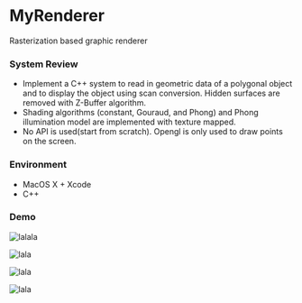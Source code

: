 # MyRenderer
Rasterization based graphic renderer

### System Review
- Implement a C++ system to read in geometric data of a polygonal object and to display the object using scan conversion. Hidden surfaces are removed with Z-Buffer algorithm.
- Shading algorithms (constant, Gouraud, and Phong) and Phong illumination model are implemented with texture mapped.
- No API is used(start from scratch). Opengl is only used to draw points on the screen.

### Environment
- MacOS X + Xcode
- C++

### Demo
![lalala](https://github.com/BryceZhang95/MyRenderer/blob/master/lab1.gif)

![lala](https://github.com/BryceZhang95/MyRenderer/blob/master/lab2video.gif)

![lala](https://github.com/BryceZhang95/MyRenderer/blob/master/lab_3.gif)

![lala](https://github.com/BryceZhang95/MyRenderer/blob/master/lab4.gif)
